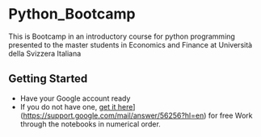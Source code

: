 # Python_Bootcamp
This is Bootcamp in an introductory course for python programming presented to the master students in Economics and Finance at Università della Svizzera Italiana 
## Getting Started
* Have your Google account ready
* If you do not have one, [get it here](https://support.google.com/mail/answer/56256?hl=en)](https://support.google.com/mail/answer/56256?hl=en) for free
Work through the notebooks in numerical order.
